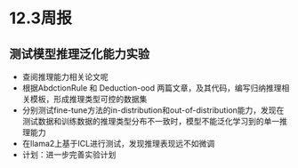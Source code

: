 

# 12.3周报

## 测试模型推理泛化能力实验
   - 查阅推理能力相关论文呢
   - 根据AbdctionRule 和 Deduction-ood 两篇文章，及其代码，编写归纳推理相关模板，形成推理类型可控的数据集
   - 分别测试fine-tune方法的in-distribution和out-of-distribution能力，发现在测试数据和训练数据的推理类型分布不一致时，模型不能泛化学习到的单一推理能力
   - 在llama2上基于ICL进行测试，发现推理表现远不如微调
   - 计划：进一步完善实验计划

